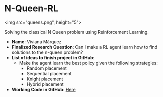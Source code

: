 # N-Queen-RL

<img src="queens.png", height="5">

Solving the classical N Queen problem using Reinforcement Learning.

- **Name**: Viviana Márquez
- **Finalized Research Question**: Can I make a RL agent learn how to find solutions to the n-queen problem?
- **List of ideas to finish project in GitHub**: 
    - Make the agent learn the best policy given the following strategies: 
        - Random placement
        - Sequential placement
        - Knight placement
        - Hybrid placement
- **Working Code in GitHub**: [Here](https://nbviewer.jupyter.org/github/vivianamarquez/N-Queen-RL/blob/master/Queens%202019.ipynb)
